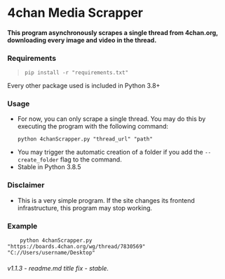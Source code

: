 # 4chan Media Scrapper
#### This program asynchronously scrapes a single thread from **4chan.org**, downloading **every image and video** in the thread.

### Requirements
> `pip install -r "requirements.txt"`

Every other package used is included in Python 3.8+

### Usage
- For now, you can only scrape a single thread. You may do this by executing the program with the following command:
    ```shell:
    python 4chanScrapper.py "thread_url" "path" 
    ```
- You may trigger the automatic creation of a folder if you add the `--create_folder` flag to the command.
- Stable in Python 3.8.5
### Disclaimer

- This is a very simple program. If the site changes its frontend infrastructure, this program may stop working.

### Example
```shell:
    python 4chanScrapper.py "https://boards.4chan.org/wg/thread/7830569" "C://Users/username/Desktop"
```

###### v1.1.3 - readme.md title fix - stable.

